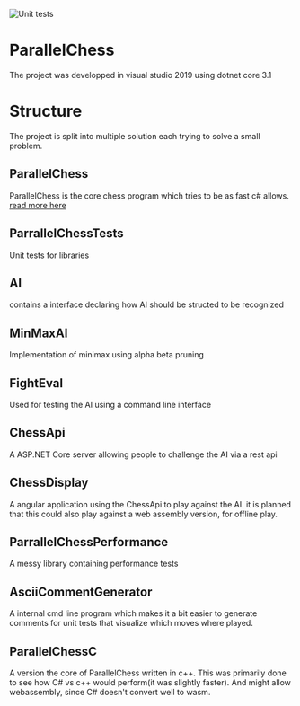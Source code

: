 ![Unit tests](https://github.com/frit007/ParallelChess/workflows/Unit%20tests/badge.svg)

# ParallelChess
The project was developped in visual studio 2019 using dotnet core 3.1

# Structure
The project is split into multiple solution each trying to solve a small problem. 

## ParallelChess
ParallelChess is the core chess program which tries to be as fast c# allows. [read more here](./ParallelChess/README.md)

## ParrallelChessTests
Unit tests for libraries

## AI
contains a interface declaring how AI should be structed to be recognized

## MinMaxAI
Implementation of minimax using alpha beta pruning

## FightEval
Used for testing the AI using a command line interface

## ChessApi
A ASP.NET Core server allowing people to challenge the AI via a rest api

## ChessDisplay
A angular application using the ChessApi to play against the AI. it is planned that this could also play against a web assembly version, for offline play.

## ParrallelChessPerformance
A messy library containing performance tests

## AsciiCommentGenerator
A internal cmd line program which makes it a bit easier to generate comments for unit tests that visualize which moves where played.

## ParallelChessC
A version the core of ParallelChess written in c++. This was primarily done to see how C# vs c++ would perform(it was slightly faster). And might allow webassembly, since C# doesn't convert well to wasm.  
